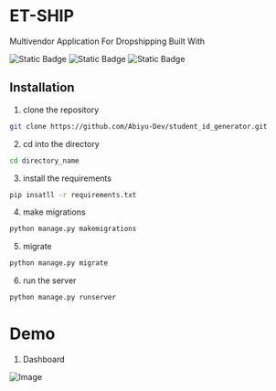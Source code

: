 # ET-SHIP

Multivendor Application For Dropshipping Built With

![Static Badge](https://img.shields.io/badge/python-blue)
![Static Badge](https://img.shields.io/badge/Django-green)
![Static Badge](https://img.shields.io/badge/javascript-yellow)

## Installation

1. clone the repository

```bash
git clone https://github.com/Abiyu-Dev/student_id_generator.git
```

2. cd into the directory

```bash
cd directory_name
```

3. install the requirements

```bash
pip insatll -r requirements.txt
```

4. make migrations

```bash
python manage.py makemigrations
```

5. migrate

```bash
python manage.py migrate
```

6. run the server

```bash
python manage.py runserver
```

# Demo

1. Dashboard

![Image](https://github.com/user-attachments/assets/4fb15590-a38a-4620-b8bd-e1d286d5b4ae)